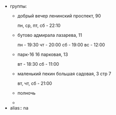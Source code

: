 - группы:
	- добрый вечер
	  ленинский проспект, 90
	  
	  пн, ср, пт, сб - 22:10
	- бутово
	  адмирала лазарева, 11
	  
	  пн - 19:30
	  чт - 20:00
	  сб - 19:00
	  вс - 12:00
	- парк-16
	  16 парковая, 13
	  
	  вт - 18:30
	  сб - 11:00
	- маленький пекин
	  большая садовая, 3 стр 7
	  
	  вт, чт, сб - 21:00
	- полночь
	-
- alias:: na
